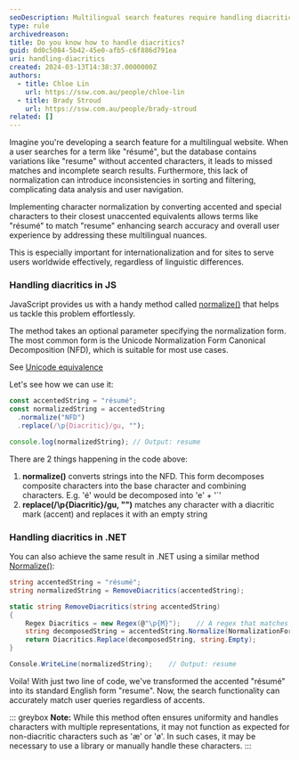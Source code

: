 ```yaml
---
seoDescription: Multilingual search features require handling diacritics to ensure accurate matches and a seamless user experience.
type: rule
archivedreason:
title: Do you know how to handle diacritics?
guid: 0d0c5084-5b42-45e0-afb5-c6f886d791ea
uri: handling-diacritics
created: 2024-03-13T14:38:37.0000000Z
authors:
  - title: Chloe Lin
    url: https://ssw.com.au/people/chloe-lin
  - title: Brady Stroud
    url: https://ssw.com.au/people/brady-stroud
related: []
---
```


Imagine you're developing a search feature for a multilingual website. When a user searches for a term like "résumé", but the database contains variations like "resume" without accented characters, it leads to missed matches and incomplete search results. Furthermore, this lack of normalization can introduce inconsistencies in sorting and filtering, complicating data analysis and user navigation.

Implementing character normalization by converting accented and special characters to their closest unaccented equivalents allows terms like "résumé" to match "resume" enhancing search accuracy and overall user experience by addressing these multilingual nuances.

This is especially important for internationalization and for sites to serve users worldwide effectively, regardless of linguistic differences.

<!--endintro-->

### Handling diacritics in JS

JavaScript provides us with a handy method called [normalize()](https://developer.mozilla.org/en-US/docs/Web/JavaScript/Reference/Global_Objects/String/normalize) that helps us tackle this problem effortlessly.

The method takes an optional parameter specifying the normalization form. The most common form is the Unicode Normalization Form Canonical Decomposition (NFD), which is suitable for most use cases.

See [Unicode equivalence](https://en.wikipedia.org/wiki/Unicode_equivalence)

Let's see how we can use it:

```js
const accentedString = "résumé";
const normalizedString = accentedString
  .normalize("NFD")
  .replace(/\p{Diacritic}/gu, "");

console.log(normalizedString); // Output: resume
```

There are 2 things happening in the code above:

1. **normalize()** converts strings into the NFD. This form decomposes composite characters into the base character and combining characters. E.g. 'é' would be decomposed into 'e' + '´'
2. **replace(/\p{Diacritic}/gu, "")** matches any character with a diacritic mark (accent) and replaces it with an empty string

### Handling diacritics in .NET

You can also achieve the same result in .NET using a similar method [Normalize()](<https://learn.microsoft.com/en-us/dotnet/api/system.string.normalize?view=net-8.0#system-string-normalize(system-text-normalizationform)>):

```csharp
string accentedString = "résumé";
string normalizedString = RemoveDiacritics(accentedString);

static string RemoveDiacritics(string accentedString)
{
    Regex Diacritics = new Regex(@"\p{M}");    // A regex that matches any diacritic.
    string decomposedString = accentedString.Normalize(NormalizationForm.FormD);   // Equivalent to NFD
    return Diacritics.Replace(decomposedString, string.Empty);
}

Console.WriteLine(normalizedString);    // Output: resume
```

Voila! With just two line of code, we've transformed the accented "résumé" into its standard English form "resume". Now, the search functionality can accurately match user queries regardless of accents.

::: greybox
**Note:**
While this method often ensures uniformity and handles characters with multiple representations, it may not function as expected for non-diacritic characters such as 'æ' or 'ø'. In such cases, it may be necessary to use a library or manually handle these characters.
:::
